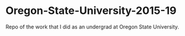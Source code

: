 # Oregon-State-University-2015-19
Repo of the work that I did as an undergrad at Oregon State University.
